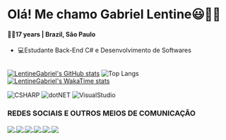 # Olá! Me chamo Gabriel Lentine😃👋🏻
####  🧔🏻17 years | Brazil, São Paulo

- 💻Estudante Back-End C# e Desenvolvimento de Softwares

##
[![LentineGabriel's GitHub stats](https://github-readme-stats.vercel.app/api?username=LentineGabriel&theme=dracula&show_icons=true)](https://github.com/LentineGabriel/github-readme-stats)
![Top Langs](https://github-readme-stats.vercel.app/api/top-langs/?username=LentineGabriel&hide_progress=false&theme=dracula&)
[![LentineGabriel's WakaTime stats](https://github-readme-stats.vercel.app/api/wakatime?username=LentineGabriel)](https://github.com/LentineGabriel/github-readme-stats)


<div>
  <img align="center" alt="CSHARP" src="https://img.shields.io/badge/C%23-239120?style=for-the-badge&logo=c-sharp&logoColor=white"/>
  <img align="center" alt="dotNET" src="https://img.shields.io/badge/.NET-5C2D91?style=for-the-badge&logo=.net&logoColor=white"/>
  <img align="center" alt="VisualStudio" src="https://img.shields.io/badge/Visual_Studio-5C2D91?style=for-the-badge&logo=visual%20studio&logoColor=white"/>
</div>

### REDES SOCIAIS E OUTROS MEIOS DE COMUNICAÇÃO
<div>
  <a href="https://api.whatsapp.com/send?phone=5511993240918">
    <img align="center" src="https://img.shields.io/badge/WhatsApp-25D366?style=for-the-badge&logo=whatsapp&logoColor=white"/>
    
  <a href="https://www.linkedin.com/in/gabriel-lentine-83a316239/">
    <img align="center" src="https://img.shields.io/badge/LinkedIn-0077B5?style=for-the-badge&logo=linkedin&logoColor=white"/>
    
  <a href="discord.gg/lentinedev">
    <img align="center" src="https://img.shields.io/badge/Discord-7289DA?style=for-the-badge&logo=discord&logoColor=white"/>
    
  <a href="https://br.pinterest.com/gabriellentine66/">
    <img align="center" src="https://img.shields.io/badge/Pinterest-%23E60023.svg?&style=for-the-badge&logo=Pinterest&logoColor=white"/>
    
  <a href="gabrielmarinholentine@gmail.com">
    <img align="center" src="https://img.shields.io/badge/Gmail-D14836?style=for-the-badge&logo=gmail&logoColor=white"/>
    
  <a href="https://steamcommunity.com/id/lentine/">
    <img align="center" src="https://img.shields.io/badge/Steam-000000?style=for-the-badge&logo=steam&logoColor=white"/>
</div>

